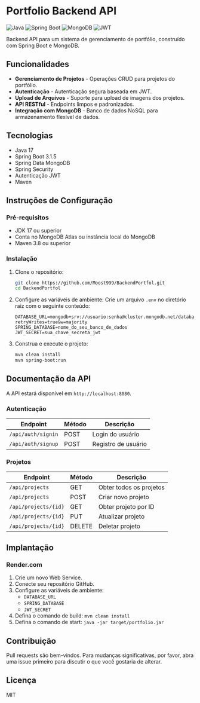 # Portfolio Backend API

![Java](https://img.shields.io/badge/java-%23ED8B00.svg?style=for-the-badge&logo=openjdk&logoColor=white)
![Spring Boot](https://img.shields.io/badge/Spring_Boot-6DB33F?style=for-the-badge&logo=spring&logoColor=white)
![MongoDB](https://img.shields.io/badge/MongoDB-%234ea94b.svg?style=for-the-badge&logo=mongodb&logoColor=white)
![JWT](https://img.shields.io/badge/JWT-black?style=for-the-badge&logo=JSON%20web%20tokens)

Backend API para um sistema de gerenciamento de portfólio, construído com Spring Boot e MongoDB.

## Funcionalidades

- **Gerenciamento de Projetos** - Operações CRUD para projetos do portfólio.
- **Autenticação** - Autenticação segura baseada em JWT.
- **Upload de Arquivos** - Suporte para upload de imagens dos projetos.
- **API RESTful** - Endpoints limpos e padronizados.
- **Integração com MongoDB** - Banco de dados NoSQL para armazenamento flexível de dados.

## Tecnologias

- Java 17
- Spring Boot 3.1.5
- Spring Data MongoDB
- Spring Security
- Autenticação JWT
- Maven

## Instruções de Configuração

### Pré-requisitos

- JDK 17 ou superior
- Conta no MongoDB Atlas ou instância local do MongoDB
- Maven 3.8 ou superior

### Instalação

1. Clone o repositório:
   ```bash
   git clone https://github.com/Moost999/BackendPortfol.git
   cd BackendPortfol
   ```

2. Configure as variáveis de ambiente:
   Crie um arquivo `.env` no diretório raiz com o seguinte conteúdo:
   ```env
   DATABASE_URL=mongodb+srv://usuario:senha@cluster.mongodb.net/database?retryWrites=true&w=majority
   SPRING_DATABASE=nome_do_seu_banco_de_dados
   JWT_SECRET=sua_chave_secreta_jwt
   ```

3. Construa e execute o projeto:
   ```bash
   mvn clean install
   mvn spring-boot:run
   ```

## Documentação da API

A API estará disponível em `http://localhost:8080`.

### Autenticação

| Endpoint | Método | Descrição |
|----------|--------|------------|
| `/api/auth/signin` | POST | Login do usuário |
| `/api/auth/signup` | POST | Registro de usuário |

### Projetos

| Endpoint | Método | Descrição |
|----------|--------|------------|
| `/api/projects` | GET | Obter todos os projetos |
| `/api/projects` | POST | Criar novo projeto |
| `/api/projects/{id}` | GET | Obter projeto por ID |
| `/api/projects/{id}` | PUT | Atualizar projeto |
| `/api/projects/{id}` | DELETE | Deletar projeto |

## Implantação

### Render.com

1. Crie um novo Web Service.
2. Conecte seu repositório GitHub.
3. Configure as variáveis de ambiente:
   - `DATABASE_URL`
   - `SPRING_DATABASE`
   - `JWT_SECRET`
4. Defina o comando de build: `mvn clean install`
5. Defina o comando de start: `java -jar target/portfolio.jar`

## Contribuição

Pull requests são bem-vindos. Para mudanças significativas, por favor, abra uma issue primeiro para discutir o que você gostaria de alterar.

## Licença

MIT
